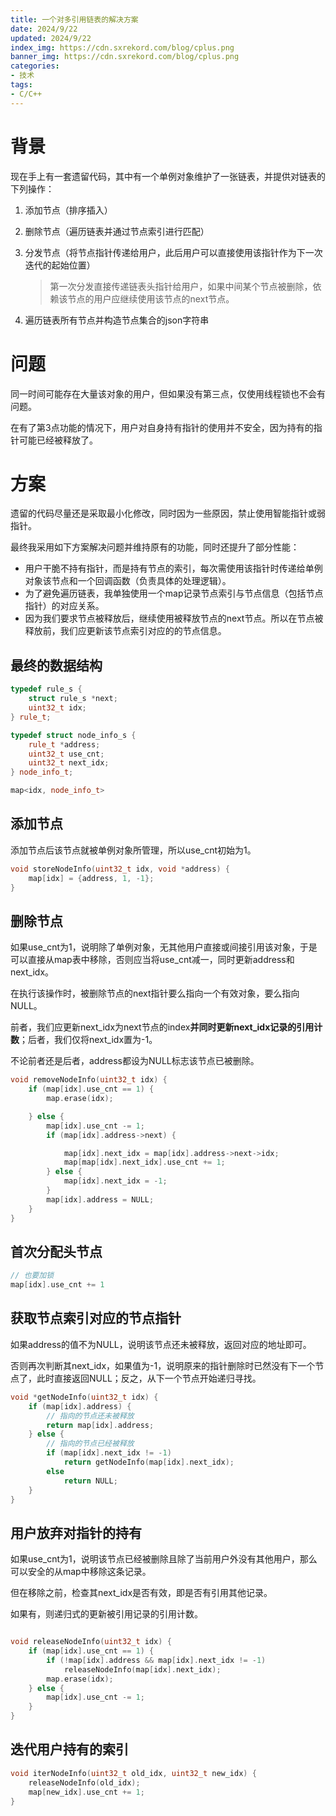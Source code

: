 ```yaml
---
title: 一个对多引用链表的解决方案
date: 2024/9/22
updated: 2024/9/22
index_img: https://cdn.sxrekord.com/blog/cplus.png
banner_img: https://cdn.sxrekord.com/blog/cplus.png
categories: 
- 技术
tags:
- C/C++
---
```


# 背景

现在手上有一套遗留代码，其中有一个单例对象维护了一张链表，并提供对链表的下列操作：

1. 添加节点（排序插入）
2. 删除节点（遍历链表并通过节点索引进行匹配）
3. 分发节点（将节点指针传递给用户，此后用户可以直接使用该指针作为下一次迭代的起始位置）

    > 第一次分发直接传递链表头指针给用户，如果中间某个节点被删除，依赖该节点的用户应继续使用该节点的next节点。
    >
4. 遍历链表所有节点并构造节点集合的json字符串

# 问题

同一时间可能存在大量该对象的用户，但如果没有第三点，仅使用线程锁也不会有问题。

在有了第3点功能的情况下，用户对自身持有指针的使用并不安全，因为持有的指针可能已经被释放了。

# 方案

遗留的代码尽量还是采取最小化修改，同时因为一些原因，禁止使用智能指针或弱指针。

最终我采用如下方案解决问题并维持原有的功能，同时还提升了部分性能：

* 用户干脆不持有指针，而是持有节点的索引，每次需使用该指针时传递给单例对象该节点和一个回调函数（负责具体的处理逻辑）。
* 为了避免遍历链表，我单独使用一个map记录节点索引与节点信息（包括节点指针）的对应关系。
* 因为我们要求节点被释放后，继续使用被释放节点的next节点。所以在节点被释放前，我们应更新该节点索引对应的的节点信息。

## 最终的数据结构

```cpp
typedef rule_s {
	struct rule_s *next;
	uint32_t idx;
} rule_t;

typedef struct node_info_s {
	rule_t *address;
	uint32_t use_cnt;
	uint32_t next_idx;
} node_info_t;

map<idx, node_info_t>
```

## 添加节点

添加节点后该节点就被单例对象所管理，所以use_cnt初始为1。

```cpp
void storeNodeInfo(uint32_t idx, void *address) {
	map[idx] = {address, 1, -1};
}
```

## 删除节点

如果use_cnt为1，说明除了单例对象，无其他用户直接或间接引用该对象，于是可以直接从map表中移除，否则应当将use_cnt减一，同时更新address和next_idx。

在执行该操作时，被删除节点的next指针要么指向一个有效对象，要么指向NULL。

前者，我们应更新next_idx为next节点的index**并同时更新next_idx记录的引用计数**；后者，我们仅将next_idx置为-1。

不论前者还是后者，address都设为NULL标志该节点已被删除。

```cpp
void removeNodeInfo(uint32_t idx) {
	if (map[idx].use_cnt == 1) {
		map.erase(idx);

	} else {
		map[idx].use_cnt -= 1;
		if (map[idx].address->next) {

			map[idx].next_idx = map[idx].address->next->idx;
			map[map[idx].next_idx].use_cnt += 1;
		} else {
			map[idx].next_idx = -1;
		}
		map[idx].address = NULL;
	}
}
```

## 首次分配头节点

```cpp
// 也要加锁
map[idx].use_cnt += 1
```

## 获取节点索引对应的节点指针

如果address的值不为NULL，说明该节点还未被释放，返回对应的地址即可。

否则再次判断其next_idx，如果值为-1，说明原来的指针删除时已然没有下一个节点了，此时直接返回NULL；反之，从下一个节点开始递归寻找。

```cpp
void *getNodeInfo(uint32_t idx) {
	if (map[idx].address) {
		// 指向的节点还未被释放
		return map[idx].address;
	} else {
		// 指向的节点已经被释放
		if (map[idx].next_idx != -1)
			return getNodeInfo(map[idx].next_idx);
		else
			return NULL;
	}
}
```

## 用户放弃对指针的持有

如果use_cnt为1，说明该节点已经被删除且除了当前用户外没有其他用户，那么可以安全的从map中移除这条记录。

但在移除之前，检查其next_idx是否有效，即是否有引用其他记录。

如果有，则递归式的更新被引用记录的引用计数。

```c++

void releaseNodeInfo(uint32_t idx) {
	if (map[idx].use_cnt == 1) {
		if (!map[idx].address && map[idx].next_idx != -1)
			releaseNodeInfo(map[idx].next_idx);
		map.erase(idx);
	} else {
		map[idx].use_cnt -= 1;
	}
}
```

## 迭代用户持有的索引

```c++
void iterNodeInfo(uint32_t old_idx, uint32_t new_idx) {
	releaseNodeInfo(old_idx);
	map[new_idx].use_cnt += 1;
}
```
